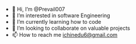 - 👋 Hi, I’m @Prevail007
- 👀 I’m interested in software Engineering 
- 🌱 I’m currently learning how to code
- 💞️ I’m looking to collaborate on valuable projects
- 📫 How to reach me ichinedu6@gmail.com

<!---
Prevail007/Prevail007 is a ✨ special ✨ repository because its `README.md` (this file) appears on your GitHub profile.
You can click the Preview link to take a look at your changes.
--->

